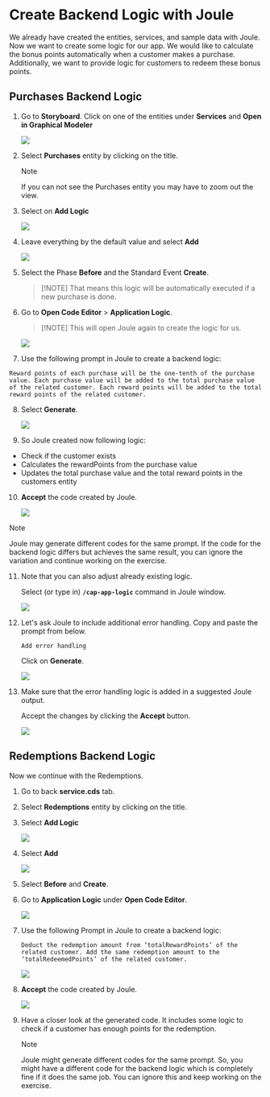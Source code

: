 # Create Backend Logic with Joule  

We already have created the entities, services, and sample data with Joule. Now we want to create some logic for our app. We would like to calculate the bonus points automatically when a customer makes a purchase. Additionally, we want to provide logic for customers to redeem these bonus points.


## Purchases Backend Logic

1. Go to **Storyboard**. Click on one of the entities under **Services** and **Open in Graphical Modeler**

    ![](./images/251-4_Screenshot_25.png)


2. Select **Purchases** entity by clicking on the title. 
    
    > [!NOTE]
    If you can not see the Purchases entity you may have to zoom out the view.

3. Select on **Add Logic**

    ![](./images/251-4_Screenshot_26.png)

4. Leave everything by the default value and select **Add**

    ![](./images/251-4_Screenshot_27.png)
 
5. Select the Phase **Before** and the Standard Event **Create**.

    > [!NOTE] That means this logic will be automatically executed if a new purchase is done.

6. Go to **Open Code Editor** > **Application Logic**.
 
    > [!NOTE] This will open Joule again to create the logic for us.

    ![](./images/251-4_Screenshot_28.png)

7. Use the following prompt in Joule to create a backend logic:

```code
Reward points of each purchase will be the one-tenth of the purchase value. Each purchase value will be added to the total purchase value of the related customer. Each reward points will be added to the total reward points of the related customer.
```

8. Select **Generate**.

    ![](./images/251-4_Screenshot_29.png)

9. So Joule created now following logic:
 - Check if the customer exists
 - Calculates the rewardPoints from the purchase value
 - Updates the total purchase value and the total reward points in the customers entity

10. **Accept** the code created by Joule. 

    ![](./images/251-4_Screenshot_30.png)


   > [!NOTE]
   Joule may generate different codes for the same prompt. If the code for the backend logic differs but achieves the same result, you can ignore the variation and continue working on the exercise.

11. Note that you can also adjust already existing logic.

    Select (or type in) **`/cap-app-logic`** command in Joule window.
        
    ![](./images/251-4_Screenshot_37.png)

12. Let's ask Joule to include additional error handling. Copy and paste the prompt from below.

    ```code
    Add error handling
    ```
    
    Click on **Generate**.

    ![](./images/39.png)

13. Make sure that the error handling logic is added in a suggested Joule output.

    Accept the changes by clicking the **Accept** button.

    ![](./images/40.png)


## Redemptions Backend Logic

Now we continue with the Redemptions.

1. Go to back **service.cds** tab. 

2. Select **Redemptions** entity by clicking on the title. 

3. Select **Add Logic**

    ![](./images/251-4_Screenshot_31.png)

4. Select **Add**

    ![](./images/251-4_Screenshot_32.png)

5. Select **Before** and **Create**. 

6. Go to **Application Logic** under **Open Code Editor**.

    ![](./images/251-4_Screenshot_33.png)

7. Use the following Prompt in Joule to create a backend logic:

    ```code
    Deduct the redemption amount from ‘totalRewardPoints’ of the related customer. Add the same redemption amount to the ‘totalRedeemedPoints’ of the related customer.
    ```

    ![](./images/251-4_Screenshot_34.png)

8. **Accept** the code created by Joule. 

    ![](./images/251-4_Screenshot_35.png)

9.  Have a closer look at the generated code. It includes some logic to check if a customer has enough points for the redemption.

    > [!NOTE]
    Joule might generate different codes for the same prompt. So, you might have a different code for the backend logic which is completely fine if it does the same job. You can ignore this and keep working on the exercise.